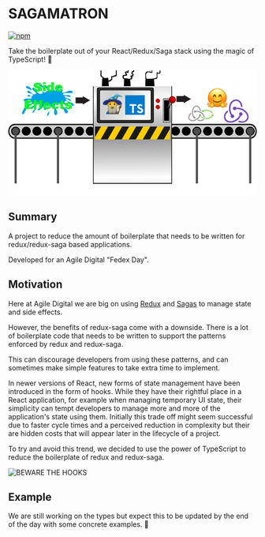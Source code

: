 # SAGAMATRON

[![npm](https://img.shields.io/npm/v/sagamatron.svg)](https://www.npmjs.com/package/sagamatron)

Take the boilerplate out of your React/Redux/Saga stack using the magic of TypeScript! 🧙

![SAGAMATRON converting side effects into happiness](docs/logo.png "SAGAMATRON Logo")

## Summary

A project to reduce the amount of boilerplate
that needs to be written for redux/redux-saga
based applications.

Developed for an Agile Digital "Fedex Day".

## Motivation

Here at Agile Digital we are big on using
[Redux](https://github.com/reduxjs/redux) and
[Sagas](https://github.com/redux-saga/redux-saga)
to manage state and side effects.

However, the benefits of redux-saga come with a downside.
There is a lot of boilerplate code that needs to be written
to support the patterns enforced by redux and redux-saga.

This can discourage developers from using these patterns,
and can sometimes make simple features to take extra time to implement.

In newer versions of React, new forms of state management
have been introduced in the form of hooks.
While they have their rightful place in a React application,
for example when managing temporary UI state,
their simplicity can tempt developers to manage more and more
of the application's state using them.
Initially this trade off might seem successful due to faster
cycle times and a perceived reduction in complexity
but their are hidden costs that will appear later in
the lifecycle of a project.

To try and avoid this trend, we decided to use the power
of TypeScript to reduce the boilerplate of redux and redux-saga.

![BEWARE THE HOOKS](https://i.imgur.com/D01096N.png "BEWARE THE HOOKS")

## Example

We are still working on the types but expect this to be updated by the end of the day with some concrete examples. 🤗
